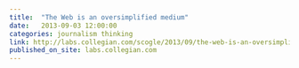 ```yaml
---
title:  "The Web is an oversimplified medium"
date:   2013-09-03 12:00:00
categories: journalism thinking
link: http://labs.collegian.com/scogle/2013/09/the-web-is-an-oversimplified-medium/
published_on_site: labs.collegian.com
---
```

